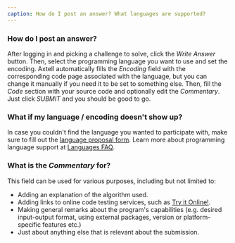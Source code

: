 ```yaml
---
caption: How do I post an answer? What languages are supported?
---
```



### How do I post an answer?

After logging in and picking a challenge to solve, click the _Write Answer_ button. Then, select the programming language you want to use and set the encoding. Axtell automatically fills the _Encoding_ field with the corresponding code page associated with the language, but you can change it manually if you need it to be set to something else. Then, fill the _Code_ section with your source code and optionally edit the _Commentary_. Just click _SUBMIT_ and you should be good to go.

### What if my language / encoding doesn't show up?

In case you couldn't find the language you wanted to participate with, make sure to fill out the [language proposal form](https://goo.gl/forms/rr7SuEYwjWSbG4Y63). Learn more about programming language support at [Languages FAQ](https://axtell.vihan.org/help/faq/languages).

### What is the _Commentary_ for?

This field can be used for various purposes, including but not limited to:

  - Adding an explanation of the algorithm used.
  - Adding links to online code testing services, such as [Try it Online!](https://tio.run/#).
  - Making general remarks about the program's capabilities (e.g. desired input-output format, using external packages, version or platform-specific features etc.)
  - Just about anything else that is relevant about the submission.
